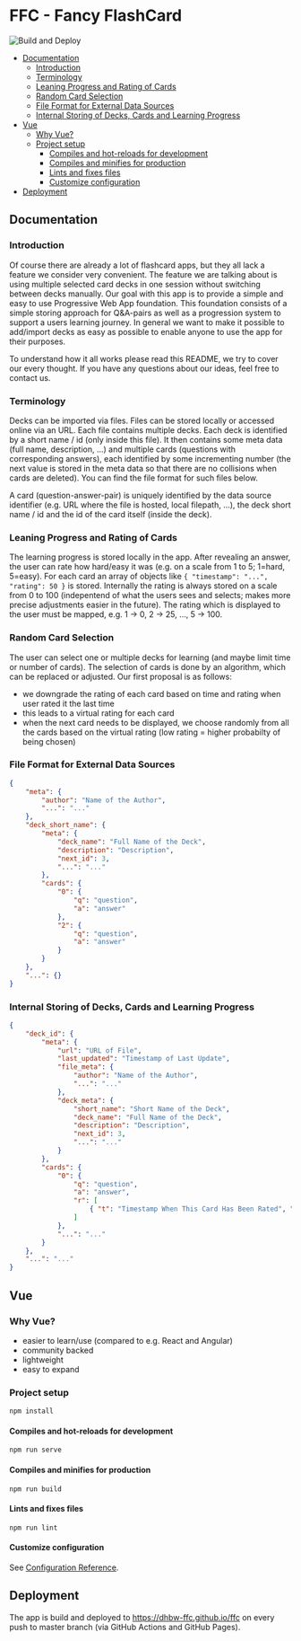 # FFC - Fancy FlashCard <!-- omit in toc -->

![Build and Deploy](https://github.com/dhbw-ffc/ffc/workflows/Build%20and%20Deploy/badge.svg)

- [Documentation](#documentation)
  - [Introduction](#introduction)
  - [Terminology](#terminology)
  - [Leaning Progress and Rating of Cards](#leaning-progress-and-rating-of-cards)
  - [Random Card Selection](#random-card-selection)
  - [File Format for External Data Sources](#file-format-for-external-data-sources)
  - [Internal Storing of Decks, Cards and Learning Progress](#internal-storing-of-decks-cards-and-learning-progress)
- [Vue](#vue)
  - [Why Vue?](#why-vue)
  - [Project setup](#project-setup)
    - [Compiles and hot-reloads for development](#compiles-and-hot-reloads-for-development)
    - [Compiles and minifies for production](#compiles-and-minifies-for-production)
    - [Lints and fixes files](#lints-and-fixes-files)
    - [Customize configuration](#customize-configuration)
- [Deployment](#deployment)

## Documentation

### Introduction
Of course there are already a lot of flashcard apps, but they all lack a feature we consider very convenient.
The feature we are talking about is using multiple selected card decks in one session without switching between decks manually.
Our goal with this app is to provide a simple and easy to use Progressive Web App foundation.
This foundation consists of a simple storing approach for Q&A-pairs as well as a progression system to support a users learning journey.
In general we want to make it possible to add/import decks as easy as possible to enable anyone to use the app for their purposes.

To understand how it all works please read this README, we try to cover our every thought.
If you have any questions about our ideas, feel free to contact us.

### Terminology
Decks can be imported via files.
Files can be stored locally or accessed online via an URL.
Each file contains multiple decks.
Each deck is identified by a short name / id (only inside this file).
It then contains some meta data (full name, description, ...) and multiple cards (questions with corresponding answers), each identified by some incrementing number (the next value is stored in the meta data so that there are no collisions when cards are deleted).
You can find the file format for such files below.

A card (question-answer-pair) is uniquely identified by the data source identifier (e.g. URL where the file is hosted, local filepath, ...), the deck short name / id and the id of the card itself (inside the deck).

### Leaning Progress and Rating of Cards
The learning progress is stored locally in the app.
After revealing an answer, the user can rate how hard/easy it was (e.g. on a scale from 1 to 5; 1=hard, 5=easy).
For each card an array of objects like  ``{ "timestamp": "...", "rating": 50 }`` is stored.
Internally the rating is always stored on a scale from 0 to 100 (indepentend of what the users sees and selects; makes more precise adjustments easier in the future).
The rating which is displayed to the user must be mapped, e.g. 1 &rarr; 0, 2 &rarr; 25, ..., 5 &rarr; 100.

### Random Card Selection
The user can select one or multiple decks for learning (and maybe limit time or number of cards).
The selection of cards is done by an algorithm, which can be replaced or adjusted.
Our first proposal is as follows:
 * we downgrade the rating of each card based on time and rating when user rated it the last time
 * this leads to a virtual rating for each card
 * when the next card needs to be displayed, we choose randomly from all the cards based on the virtual rating (low rating = higher probabilty of being chosen)

### File Format for External Data Sources
````json
{
    "meta": {
        "author": "Name of the Author",
        "...": "..."
    },
    "deck_short_name": {
        "meta": {
            "deck_name": "Full Name of the Deck",
            "description": "Description",
            "next_id": 3,
            "...": "..."
        },
        "cards": {
            "0": {
                "q": "question",
                "a": "answer"
            },
            "2": {
                "q": "question",
                "a": "answer"
            }
        }
    },
    "...": {}
}
````

### Internal Storing of Decks, Cards and Learning Progress
````json
{
    "deck_id": {
        "meta": {
            "url": "URL of File",
            "last_updated": "Timestamp of Last Update",
            "file_meta": {
                "author": "Name of the Author",
                "...": "..."
            },
            "deck_meta": {
                "short_name": "Short Name of the Deck",
                "deck_name": "Full Name of the Deck",
                "description": "Description",
                "next_id": 3,
                "...": "..."
            }
        },
        "cards": {
            "0": {
                "q": "question",
                "a": "answer",
                "r": [
                    { "t": "Timestamp When This Card Has Been Rated", "r": 50 }
                ]
            },
            "...": "..."
        }
    },
    "...": "..."
}
````


## Vue

### Why Vue?

- easier to learn/use (compared to e.g. React and Angular)
- community backed
- lightweight
- easy to expand

### Project setup
```
npm install
```

#### Compiles and hot-reloads for development
```
npm run serve
```

#### Compiles and minifies for production
```
npm run build
```

#### Lints and fixes files
```
npm run lint
```

#### Customize configuration
See [Configuration Reference](https://cli.vuejs.org/config/).

## Deployment

The app is build and deployed to https://dhbw-ffc.github.io/ffc on every push to master branch (via GitHub Actions and GitHub Pages).
